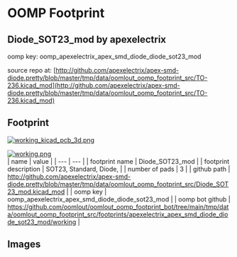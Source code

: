 # OOMP Footprint  
## Diode_SOT23_mod  by apexelectrix  
  
oomp key: oomp_apexelectrix_apex_smd_diode_diode_sot23_mod  
  
source repo at: [http://github.com/apexelectrix/apex-smd-diode.pretty/blob/master/tmp/data/oomlout_oomp_footprint_src/TO-236.kicad_mod](http://github.com/apexelectrix/apex-smd-diode.pretty/blob/master/tmp/data/oomlout_oomp_footprint_src/TO-236.kicad_mod)  
## Footprint  
  
[![working_kicad_pcb_3d.png](working_kicad_pcb_3d_600.png)](working_kicad_pcb_3d.png)  
  
[![working.png](working_600.png)](working.png)  
| name | value | 
| --- | --- | 
| footprint name | Diode_SOT23_mod | 
| footprint description | SOT23, Standard, Diode, | 
| number of pads | 3 | 
| github path | http://github.com/apexelectrix/apex-smd-diode.pretty/blob/master/tmp/data/oomlout_oomp_footprint_src/Diode_SOT23_mod.kicad_mod | 
| oomp key | oomp_apexelectrix_apex_smd_diode_diode_sot23_mod | 
| oomp bot github | https://github.com/oomlout/oomlout_oomp_footprint_bot/tree/main/tmp/data/oomlout_oomp_footprint_src/footprints/apexelectrix_apex_smd_diode_diode_sot23_mod/working | 
## Images  
